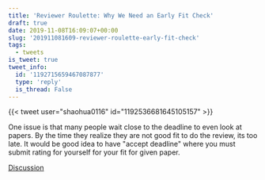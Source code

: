 ```yaml
---
title: 'Reviewer Roulette: Why We Need an Early Fit Check'
draft: true
date: 2019-11-08T16:09:07+00:00
slug: '201911081609-reviewer-roulette-early-fit-check'
tags:
  - tweets
is_tweet: true
tweet_info:
  id: '1192715659467087877'
  type: 'reply'
  is_thread: False
---
```




{{< tweet user="shaohua0116" id="1192536681645105157" >}}

One issue is that many people wait close to the deadline to even look at papers. By the time they realize they are not good fit to do the review, its too late. It would be good idea to have "accept deadline" where you must submit rating for yourself for your fit for given paper.

[Discussion](https://x.com/sytelus/status/1192715659467087877)
